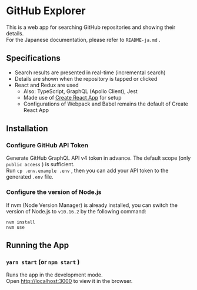 # GitHub Explorer

This is a web app for searching GitHub repositories and showing their details.<br>
For the Japanese documentation, please refer to `README-ja.md` .

## Specifications

- Search results are presented in real-time (incremental search)
- Details are shown when the repository is tapped or clicked
- React and Redux are used
  - Also: TypeScript, GraphQL (Apollo Client), Jest
  - Made use of [Create React App](https://github.com/facebook/create-react-app) for setup
  - Configurations of Webpack and Babel remains the default of Create React App

## Installation

### Configure GitHub API Token

Generate GitHub GraphQL API v4 token in advance. The default scope (only `public access` ) is sufficient.<br>
Run `cp .env.example .env` , then you can add your API token to the generated `.env` file.

### Configure the version of Node.js

If nvm (Node Version Manager) is already installed, you can switch the version of Node.js to `v10.16.2` by the following command:

```
nvm install
nvm use
```

## Running the App

### `yarn start` (or `npm start` )

Runs the app in the development mode.<br>
Open [http://localhost:3000](http://localhost:3000) to view it in the browser.
